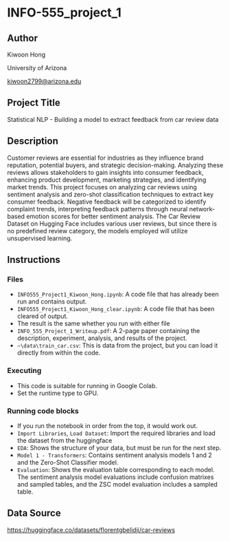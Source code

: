 # INFO-555_project_1
## Author

Kiwoon Hong

University of Arizona

kiwoon2799@arizona.edu


## Project Title

Statistical NLP - Building a model to extract feedback from car review data

## Description

Customer reviews are essential for industries as they influence brand reputation, potential buyers, and strategic decision-making. Analyzing these reviews allows stakeholders to gain insights into consumer feedback, enhancing product development, marketing strategies, and identifying market trends. This project focuses on analyzing car reviews using sentiment analysis and zero-shot classification techniques to extract key consumer feedback. Negative feedback will be categorized to identify complaint trends, interpreting feedback patterns through neural network-based emotion scores for better sentiment analysis. The Car Review Dataset on Hugging Face includes various user reviews, but since there is no predefined review category, the models employed will utilize unsupervised learning.

## Instructions

### Files
* `INFO555_Project1_Kiwoon_Hong.ipynb`: A code file that has already been run and contains output.
* `INFO555_Project1_Kiwoon_Hong_clear.ipynb`: A code file that has been cleared of output.
* The result is the same whether you run with either file
* `INFO_555_Project_1_Writeup.pdf`: A 2-page paper containing the description, experiment, analysis, and results of the project.
* `~\data\train_car.csv`: This is data from the project, but you can load it directly from within the code.
### Executing

* This code is suitable for running in Google Colab.
* Set the runtime type to GPU.

### Running code blocks

* If you run the notebook in order from the top, it would work out.
* `Import Libraries`, `Load Dataset`: Import the required libraries and load the dataset from the huggingface
* `EDA`: Shows the structure of your data, but must be run for the next step.
* `Model 1 - Transformers`: Contains sentiment analysis models 1 and 2 and the Zero-Shot Classifier model.
* `Evaluation`: Shows the evaluation table corresponding to each model. The sentiment analysis model evaluations include confusion matrixes and sampled tables, and the ZSC model evaluation includes a sampled table.

## Data Source
https://huggingface.co/datasets/florentgbelidji/car-reviews
